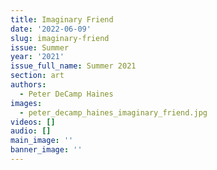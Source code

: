 ```yaml
---
title: Imaginary Friend
date: '2022-06-09'
slug: imaginary-friend
issue: Summer
year: '2021'
issue_full_name: Summer 2021
section: art
authors:
  - Peter DeCamp Haines
images:
  - peter_decamp_haines_imaginary_friend.jpg
videos: []
audio: []
main_image: ''
banner_image: ''
---
```


